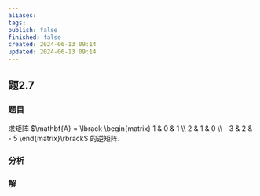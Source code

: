 ```yaml
---
aliases: 
tags: 
publish: false
finished: false
created: 2024-06-13 09:14
updated: 2024-06-13 09:14
---
```

## 题2.7
### 题目
求矩阵 $\mathbf{A} = \lbrack  \begin{matrix} 1 & 0 & 1 \\  2 & 1 & 0 \\   - 3 & 2 &  - 5 \end{matrix}\rbrack$ 的逆矩阵.

### 分析

### 解